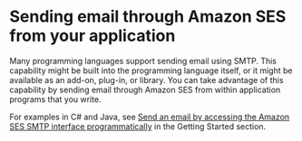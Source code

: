 # Sending email through Amazon SES from your application<a name="send-email-smtp-app"></a>

Many programming languages support sending email using SMTP\. This capability might be built into the programming language itself, or it might be available as an add\-on, plug\-in, or library\. You can take advantage of this capability by sending email through Amazon SES from within application programs that you write\.

For examples in C\# and Java, see [Send an email by accessing the Amazon SES SMTP interface programmatically](send-using-smtp-programmatically.md) in the Getting Started section\.
